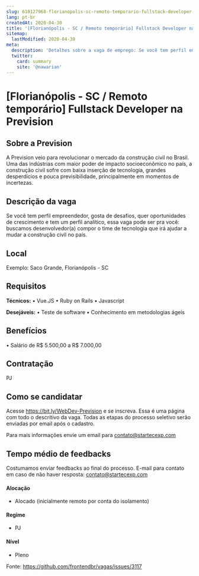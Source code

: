 ```yaml
---
slug: 610127968-florianopolis-sc-remoto-temporario-fullstack-developer-na-prevision
lang: pt-br
createdAt: 2020-04-30
title: '[Florianópolis - SC / Remoto temporário] Fullstack Developer na Prevision - Vaga de Emprego'
sitemap:
  lastModified: 2020-04-30
meta:
  description: 'Detalhes sobre a vaga de emprego: Se você tem perfil empreendedor, gosta de desafios, quer oportunidades de crescimento e tem um perfil analítico, essa vaga pode ser pra você: buscamos desenvolvedor(a) compor o time de tecnologia que irá ajudar a mudar a construção civil no país.'
  twitter:
    card: summary
    site: '@nawarian'
---
```


# [Florianópolis - SC / Remoto temporário] Fullstack Developer na Prevision

## Sobre a Prevision
A Prevision veio para revolucionar o mercado da construção civil no Brasil. Uma das indústrias com maior poder de impacto socioeconômico no país, a construção civil sofre com baixa inserção de tecnologia, grandes desperdícios e pouca previsibilidade, principalmente em momentos de incertezas.

## Descrição da vaga

Se você tem perfil empreendedor, gosta de desafios, quer oportunidades de crescimento e tem um perfil analítico, essa vaga pode ser pra você: buscamos desenvolvedor(a) compor o time de tecnologia que irá ajudar a mudar a construção civil no país.

## Local

Exemplo: Saco Grande, Florianópolis - SC

## Requisitos

**Técnicos:**
• Vue.JS
• Ruby on Rails
• Javascript

**Desejáveis:**
• Teste de software
• Conhecimento em metodologias ágeis

## Benefícios

• Salário de R$ 5.500,00 a R$ 7.000,00

## Contratação

PJ 

## Como se candidatar

Acesse https://bit.ly/WebDev-Prevision e se inscreva. Essa é uma página com todo o descritivo da vaga. Todas as etapas do processo seletivo serão enviadas por email após o cadastro.

Para mais informações envie um email para contato@startecexp.com

## Tempo médio de feedbacks

Costumamos enviar feedbacks ao final do processo.
E-mail para contato em caso de não haver resposta: contato@startecexp.com

#### Alocação
- Alocado (inicialmente remoto por conta do isolamento)

#### Regime
- PJ

#### Nível
- Pleno





Fonte: https://github.com/frontendbr/vagas/issues/3117